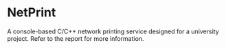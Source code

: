 # NetPrint
A console-based C/C++ network printing service designed for a university project.
Refer to the report for more information.

